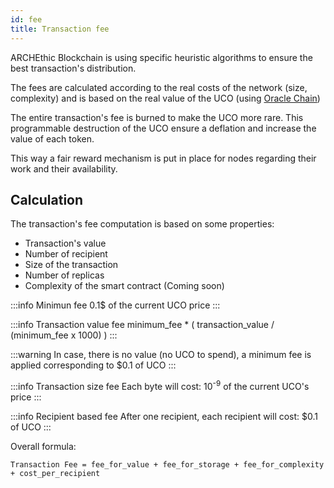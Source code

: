 ```yaml
---
id: fee
title: Transaction fee
---
```


ARCHEthic Blockchain is using specific heuristic algorithms to ensure the best transaction's distribution.

The fees are calculated according to the real costs of the network (size, complexity) and is based on the real value of the UCO (using [Oracle Chain](/learn/oracle-chain))

The entire transaction's fee is burned to make the UCO more rare.
This programmable destruction of the UCO ensure a deflation and increase the value of each token.

This way a fair reward mechanism is put in place for nodes regarding their work and their availability.

## Calculation

The transaction's fee computation is based on some properties:
- Transaction's value
- Number of recipient
- Size of the transaction
- Number of replicas
- Complexity of the smart contract (Coming soon)


:::info Minimun fee
0.1$ of the current UCO price
:::

:::info Transaction value fee
minimum_fee * ( transaction_value / (minimum_fee x 1000) ) 
:::

:::warning
In case, there is no value (no UCO to spend), a minimum fee is applied corresponding to $0.1 of UCO
:::

:::info Transaction size fee
Each byte will cost: 10<sup>-9</sup> of the current UCO's price
:::

:::info Recipient based fee
After one recipient, each recipient will cost: $0.1 of UCO
:::

Overall formula:
```
Transaction Fee = fee_for_value + fee_for_storage + fee_for_complexity + cost_per_recipient
```

